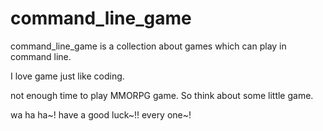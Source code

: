 command_line_game
=================
command_line_game is a collection about games which can play in command line.

I love game just like coding.

not enough time to play MMORPG game. 
So think about some little game.


wa ha ha~! have a good luck~!! every one~!